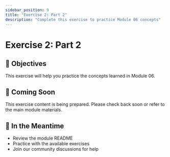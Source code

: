 ```yaml
---
sidebar_position: 9
title: "Exercise 2: Part 2"
description: "Complete this exercise to practice Module 06 concepts"
---
```


# Exercise 2: Part 2

## 🎯 Objectives

This exercise will help you practice the concepts learned in Module 06.

## 📝 Coming Soon

This exercise content is being prepared. Please check back soon or refer to the main module materials.

## 🚀 In the Meantime

- Review the module README
- Practice with the available exercises
- Join our community discussions for help

